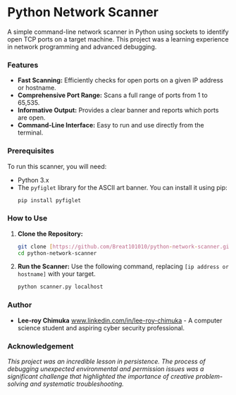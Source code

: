 # Python Network Scanner

A simple command-line network scanner in Python using sockets to identify open TCP ports on a target machine. This project was a learning experience in network programming and advanced debugging.

### Features

-   **Fast Scanning:** Efficiently checks for open ports on a given IP address or hostname.
-   **Comprehensive Port Range:** Scans a full range of ports from 1 to 65,535.
-   **Informative Output:** Provides a clear banner and reports which ports are open.
-   **Command-Line Interface:** Easy to run and use directly from the terminal.

### Prerequisites

To run this scanner, you will need:
* Python 3.x
* The `pyfiglet` library for the ASCII art banner. You can install it using pip:
    ```bash
    pip install pyfiglet
    ```

### How to Use

1.  **Clone the Repository:**
    ```bash
    git clone [https://github.com/Breat101010/python-network-scanner.git](https://github.com/Breat101010/python-network-scanner.git)
    cd python-network-scanner
    ```

2.  **Run the Scanner:**
    Use the following command, replacing `[ip address or hostname]` with your target.
    ```bash
    python scanner.py localhost
    ```

### Author

-   **Lee-roy Chimuka** www.linkedin.com/in/lee-roy-chimuka - A computer science student and aspiring cyber security professional.

### Acknowledgement

*This project was an incredible lesson in persistence. The process of debugging unexpected environmental and permission issues was a significant challenge that highlighted the importance of creative problem-solving and systematic troubleshooting.*
